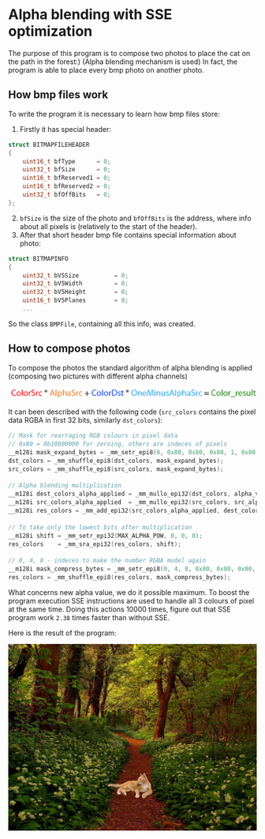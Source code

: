 # Alpha blending with SSE optimization

The purpose of this program is to compose two photos to place the cat on the path in the forest:) (Alpha blending mechanism is used)
In fact, the program is able to place every bmp photo on another photo.

## How bmp files work
To write the program it is necessary to learn how bmp files store:
1. Firstly it has special header:
```C++
struct BITMAPFILEHEADER
{
    uint16_t bfType      = 0;
    uint32_t bfSize      = 0;
    uint16_t bfReserved1 = 0;
    uint16_t bfReserved2 = 0;
    uint32_t bfOffBits   = 0;
};
```
2. `bfSize` is the size of the photo and `bfOffBits` is the address, where info about all pixels is (relatively to the start of the header).
3. After that short header bmp file contains special information about photo:
```C++
struct BITMAPINFO
{
    uint32_t bV5Size          = 0;
    uint32_t bV5Width         = 0;
    uint32_t bV5Height        = 0;
    uint16_t bV5Planes        = 0;
    ...
```

So the class `BMPFile`, containing all this info, was created.

## How to compose photos

To compose the photos the standard algorithm of alpha blending is applied (composing two pictures with different alpha channels)

<img src="Photos//Scheme.png" alt="drawing" width="600"/>

It can been described with the following code (`src_colors` contains the pixel data RGBA in first 32 bits, similarly `dst_colors`):

```C++
// Mask for rearraging RGB colours in pixel data
// 0x80 = 0b10000000 for zeroing, others are indeces of pixels
__m128i mask_expand_bytes = _mm_setr_epi8(0, 0x80, 0x80, 0x80, 1, 0x80, 0x80, 0x80, 2, 0x80, 0x80, 0x80, 0x80, 0x80, 0x80, 0x80);
dst_colors = _mm_shuffle_epi8(dst_colors, mask_expand_bytes);
src_colors = _mm_shuffle_epi8(src_colors, mask_expand_bytes);

// Alpha blending multiplication
__m128i dest_colors_alpha_applied = _mm_mullo_epi32(dst_colors, alpha_vec);
__m128i src_colors_alpha_applied  = _mm_mullo_epi32(src_colors, src_alpha_vec);
__m128i res_colors = _mm_add_epi32(src_colors_alpha_applied, dest_colors_alpha_applied);

// To take only the lowest bits after multiplication
__m128i shift = _mm_setr_epi32(MAX_ALPHA_POW, 0, 0, 0);
res_colors    = _mm_sra_epi32(res_colors, shift);

// 0, 4, 8 - indeces to make the number RGBA model again
__m128i mask_compress_bytes = _mm_setr_epi8(0, 4, 8, 0x80, 0x80, 0x80, 0x80, 0x80, 0x80, 0x80, 0x80, 0x80, 0x80, 0x80, 0x80, 0x80);
res_colors = _mm_shuffle_epi8(res_colors, mask_compress_bytes);
```

What concerns new alpha value, we do it possible maximum. To boost the program execution SSE instructions are used to handle all 3 colours of pixel at the same time.
Doing this actions 10000 times, figure out that SSE program work `2.38` times faster than without SSE.

Here is the result of the program:

<p align="center">
    <img src="Photos//composed.jpg" alt="drawing" width="600"/>
</p>

